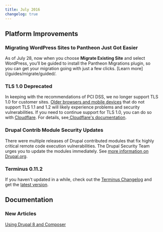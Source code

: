 ```yaml
---
title: July 2016
changelog: true
---
```

## Platform Improvements

### Migrating WordPress Sites to Pantheon Just Got Easier
As of July 28, now when you choose **Migrate Existing Site** and select WordPress, you’ll be guided to install the Pantheon Migrations plugin, so you can get your migration going with just a few clicks. [Learn more](/guides/migrate/guided/.

### TLS 1.0 Deprecated
In keeping with the recommendations of PCI DSS, we no longer support TLS 1.0 for customer sites. [Older browsers and mobile devices](https://en.wikipedia.org/wiki/Transport_Layer_Security#Web_browsers) that do not support TLS 1.1 and 1.2 will likely experience problems and security vulnerabilities. If you need to continue support for TLS 1.0, you can do so with [Cloudflare](/cloudflare). For details, see[ Cloudflare's documentation](https://support.cloudflare.com/hc/en-us/articles/205043158-PCI-3-1-and-TLS-1-2).

### Drupal Contrib Module Security Updates
There were multiple releases of Drupal contributed modules that fix highly critical remote code execution vulnerabilities. The Drupal Security Team urges you to update the modules immediately. See [more information on Drupal.org](https://www.drupal.org/psa-2016-001).

### Terminus 0.11.2
If you haven't updated in a while, check out the [Terminus Changelog](https://github.com/pantheon-systems/cli/blob/master/CHANGELOG.md) and get the [latest version](https://github.com/pantheon-systems/cli/releases).


## Documentation

### New Articles
[Using Drupal 8 and Composer](/guides/composer)
